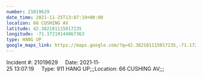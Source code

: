 ```yaml
---
number: 21019629
date_time: 2021-11-25T13:07:19+00:00
location: 66 CUSHING AV
latitude: 42.382101115017235
longitude: -71.17219144067363
type: HANG UP
google_maps_link: https://maps.google.com/?q=42.382101115017235,-71.17219144067363
---
```


Incident #: 21019629     Date: 2021‐11‐25 13:07:19     Type: 911 HANG UP;;;Location: 66 CUSHING AV;;;
